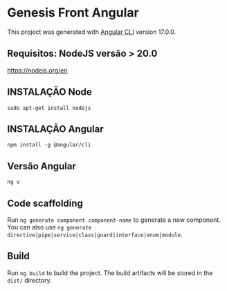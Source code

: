 # Genesis Front Angular

This project was generated with [Angular CLI](https://github.com/angular/angular-cli) version 17.0.0.

## Requisitos: NodeJS versão  > 20.0

https://nodejs.org/en

## INSTALAÇÃO Node
`sudo apt-get install nodejs`


## INSTALAÇÃO Angular
`npm install -g @angular/cli`

## Versão Angular
`ng v`



## Code scaffolding
Run `ng generate component component-name` to generate a new component. You can also use `ng generate directive|pipe|service|class|guard|interface|enum|module`.



## Build
Run `ng build` to build the project. The build artifacts will be stored in the `dist/` directory.

